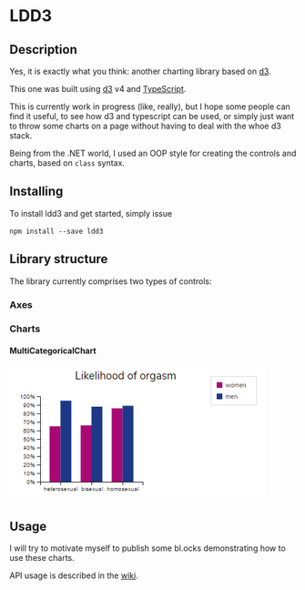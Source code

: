 # LDD3

## Description
Yes, it is exactly what you think: another charting library based on [d3](https://d3js.org).

This one was built using [d3](https://d3js.org) v4 and [TypeScript](https://www.typescriptlang.org).

This is currently work in progress (like, really), but I hope some people can find it useful, to see how d3 and typescript can be used, or simply just want to throw some charts on a page without having to deal with the whoe d3 stack.

Being from the .NET world, I used an OOP style for creating the controls and charts, based on `class` syntax.

## Installing

To install ldd3 and get started, simply issue
```
npm install --save ldd3
```

## Library structure
The library currently comprises two types of controls:

### Axes

### Charts
#### MultiCategoricalChart
![MultiCategoricalChart](images/MultiCategoricalChart.png)

## Usage

I will try to motivate myself to publish some bl.ocks demonstrating how to use these charts.

API usage is described in the [wiki](https://github.com/Ledragon/ldd3/wiki).


